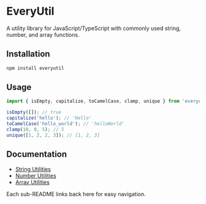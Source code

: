 # EveryUtil

A utility library for JavaScript/TypeScript with commonly used string, number, and array functions.

## Installation

```sh
npm install everyutil
```

## Usage

```typescript
import { isEmpty, capitalize, toCamelCase, clamp, unique } from 'everyutil';

isEmpty([]); // true
capitalize('hello'); // 'Hello'
toCamelCase('hello_world'); // 'helloWorld'
clamp(10, 0, 5); // 5
unique([1, 2, 2, 3]); // [1, 2, 3]
```

## Documentation

- [String Utilities](./docs/STRING_UTILS.md)
- [Number Utilities](./docs/NUMBER_UTILS.md)
- [Array Utilities](./docs/ARRAY_UTILS.md)

Each sub-README links back here for easy navigation.